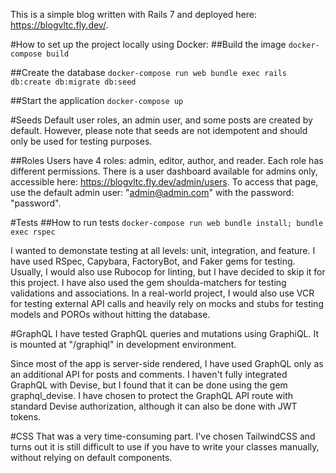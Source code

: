 This is a simple blog written with Rails 7 and deployed here: https://blogvltc.fly.dev/.

#How to set up the project locally using Docker:
##Build the image
`docker-compose build`

##Create the database
`docker-compose run web bundle exec rails db:create db:migrate db:seed`

##Start the application
`docker-compose up`

#Seeds
Default user roles, an admin user, and some posts are created by default. However, please note that seeds are not idempotent and should only be used for testing purposes.

##Roles
Users have 4 roles: admin, editor, author, and reader. Each role has different permissions. There is a user dashboard available for admins only, accessible here: https://blogvltc.fly.dev/admin/users. To access that page, use the default admin user: "admin@admin.com" with the password: "password".

#Tests
##How to run tests
`docker-compose run web bundle install; bundle exec rspec`

I wanted to demonstate testing at all levels: unit, integration, and feature. I have used RSpec, Capybara, FactoryBot, and Faker gems for testing. Usually, I would also use Rubocop for linting, but I have decided to skip it for this project. I have also used the gem shoulda-matchers for testing validations and associations. In a real-world project, I would also use VCR for testing external API calls and heavily rely on mocks and stubs for testing models and POROs without hitting the database.

#GraphQL
I have tested GraphQL queries and mutations using GraphiQL. It is mounted at "/graphiql" in development environment.

Since most of the app is server-side rendered, I have used GraphQL only as an additional API for posts and comments. I haven't fully integrated GraphQL with Devise, but I found that it can be done using the gem graphql_devise. I have chosen to protect the GraphQL API route with standard Devise authorization, although it can also be done with JWT tokens.

#CSS
That was a very time-consuming part. I've chosen TailwindCSS and turns out it is still difficult to use if you have to write your classes manually, without relying on default components.

